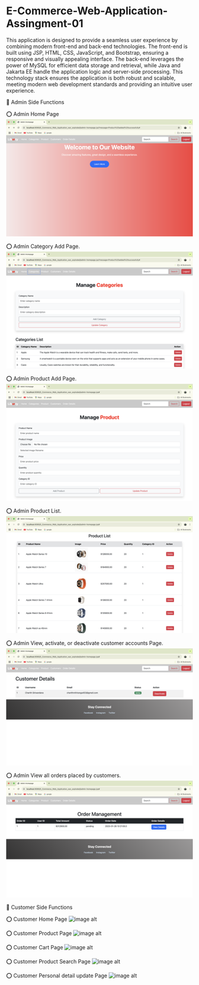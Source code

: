 # E-Commerce-Web-Application-Assingment-01

This application is designed to provide a seamless user experience by combining modern front-end and back-end technologies. The front-end is built using JSP, HTML, CSS, JavaScript, and Bootstrap, ensuring a responsive and visually appealing interface. The back-end leverages the power of MySQL for efficient data storage and retrieval, while Java and Jakarta EE handle the application logic and server-side processing. This technology stack ensures the application is both robust and scalable, meeting modern web development standards and providing an intuitive user experience.

🔴 Admin Side Functions

⭕️ Admin Home Page
![image alt](https://github.com/mcharith/E-Commerce-Web-Application/blob/82c9efa37018a3fa0bfd1f604bb58eab42ef5a8e/admin-homepage.png)

⭕️ Admin Category Add Page.
![image alt](https://github.com/mcharith/E-Commerce-Web-Application/blob/ca5f9b101f289e9701f30aaea100dd4f52f9aaae/admin-category.png)

⭕️ Admin Product Add Page.
![image alt](https://github.com/mcharith/E-Commerce-Web-Application/blob/a53d3b100361d81b7a142a36b177ee65f44119ef/admin-product.png)

⭕️ Admin Product List.
![image alt](https://github.com/mcharith/E-Commerce-Web-Application/blob/83c577c962809268195b9560df51f0fca8c63eda/admin-product-list.png)

⭕️ Admin View, activate, or deactivate customer accounts Page.
![image alt](https://github.com/mcharith/E-Commerce-Web-Application/blob/d9547727337601f2ea45bd231d8bc6c46d0c54cf/admin-customer-details.png)

⭕️ Admin View all orders placed by customers.
![image alt](https://github.com/mcharith/E-Commerce-Web-Application/blob/049d64480146ce39e9f2fbd41708c296f231be31/admin-order-management.png)


🔴 Customer Side Functions

⭕️ Customer Home Page
![image alt]()

⭕️ Customer Product Page
![image alt]()

⭕️ Customer Cart Page
![image alt]()

⭕️ Customer Product Search Page
![image alt]()

⭕️ Customer Personal detail update Page
![image alt]()
